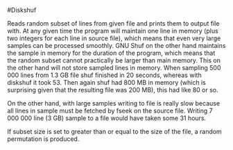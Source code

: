 #Diskshuf

Reads random subset of lines from given file and prints them to output file with. At any given time the program will maintain one line in memory (plus two integers for each line in source file), which means that even very large samples can be processed smoothly. GNU Shuf on the other hand maintains the sample in memory for the duration of the program, which means that the random subset cannot practically be larger than main memory. This on the other hand will not store sampled lines in memory. 
When sampling 500 000 lines from 1.3 GB file shuf finished in 20 seconds, whereas with diskshuf it took 53. Then again shuf had 800 MB in memory (which is surprising given that the resulting file was 200 MB), this had like 80 or so.

On the other hand, with large samples writing to file is really slow because all lines in sample must be fetched by fseek on the source file. Writing 7 000 000 line (3 GB) sample to a file would have taken some 31 hours.

If subset size is set to greater than or equal to the size of the file, a random permutation is produced.

